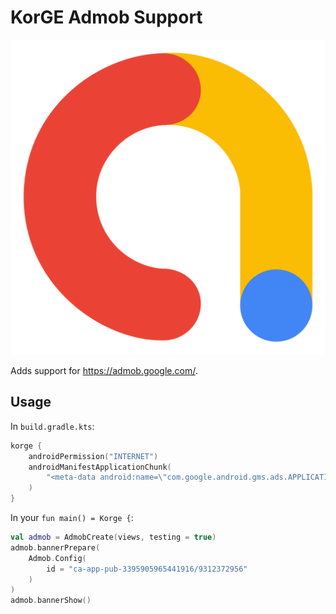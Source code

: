 # KorGE Admob Support

![](./admob.svg)

Adds support for <https://admob.google.com/>.

## Usage

In `build.gradle.kts`:

```kotlin
korge {
    androidPermission("INTERNET")
    androidManifestApplicationChunk(
        "<meta-data android:name=\"com.google.android.gms.ads.APPLICATION_ID\" android:value=\"ca-app-pub-3395905965441916~3606887124\" />"
    )
}
```

In your `fun main() = Korge {`:

```kotlin
val admob = AdmobCreate(views, testing = true)
admob.bannerPrepare(
    Admob.Config(
        id = "ca-app-pub-3395905965441916/9312372956"
    )
)
admob.bannerShow()
```

